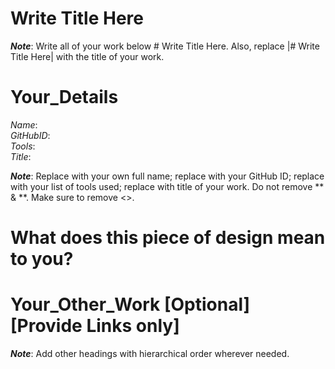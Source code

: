# Write Title Here

**_Note_**: Write all of your work below # Write Title Here. Also, replace |# Write Title Here| with the title of your work.

# Your_Details
  _Name_: **<Your Name>** <br />
  _GitHubID_: **<Your GitHub ID>** <br />
  _Tools_: <List of tools> <br />
  _Title_: **<Full Title of your work>** <br />

**_Note_**: Replace <Your Name> with your own full name; replace <Your GitHub ID> with your GitHub ID; replace <List of tools> with your list of tools used; replace <Full Title of your work> with title of your work. Do not remove ** & **. Make sure to remove <>.

# What does this piece of design mean to you?

# Your_Other_Work [Optional] [Provide Links only]

**_Note_**: Add other headings with hierarchical order wherever needed.
